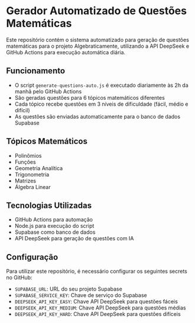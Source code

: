 # Gerador Automatizado de Questões Matemáticas

Este repositório contém o sistema automatizado para geração de questões matemáticas para o projeto Algebraticamente, utilizando a API DeepSeek e GitHub Actions para execução automática diária.

## Funcionamento

- O script `generate-questions-auto.js` é executado diariamente às 2h da manhã pelo GitHub Actions
- São geradas questões para 6 tópicos matemáticos diferentes
- Cada tópico recebe questões em 3 níveis de dificuldade (fácil, médio e difícil)
- As questões são enviadas automaticamente para o banco de dados Supabase

## Tópicos Matemáticos

- Polinômios
- Funções
- Geometria Analítica
- Trigonometria
- Matrizes
- Álgebra Linear

## Tecnologias Utilizadas

- GitHub Actions para automação
- Node.js para execução do script
- Supabase como banco de dados
- API DeepSeek para geração de questões com IA

## Configuração

Para utilizar este repositório, é necessário configurar os seguintes secrets no GitHub:

- `SUPABASE_URL`: URL do seu projeto Supabase
- `SUPABASE_SERVICE_KEY`: Chave de serviço do Supabase
- `DEEPSEEK_API_KEY_EASY`: Chave API DeepSeek para questões fáceis
- `DEEPSEEK_API_KEY_MEDIUM`: Chave API DeepSeek para questões médias
- `DEEPSEEK_API_KEY_HARD`: Chave API DeepSeek para questões difíceis